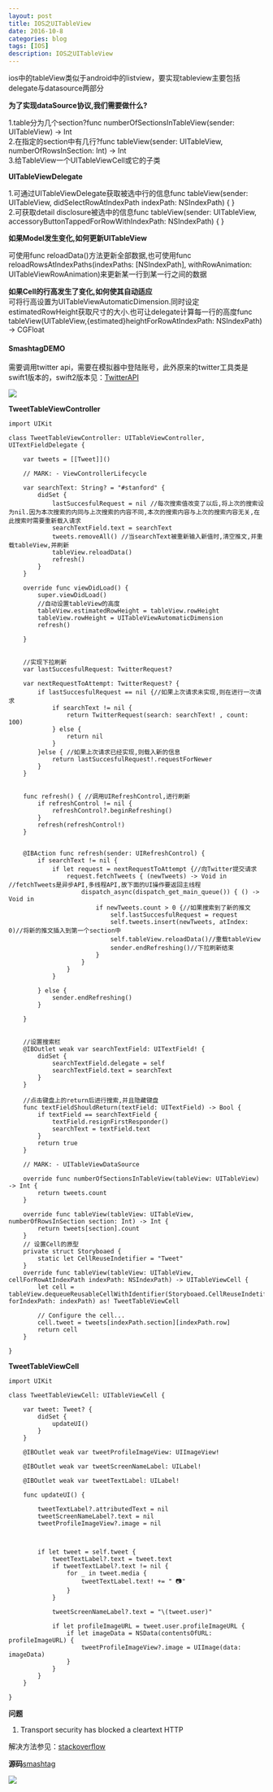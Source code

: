 ```yaml
---
layout: post
title: IOS之UITableView
date: 2016-10-8
categories: blog
tags: [IOS]
description: IOS之UITableView
---
```



ios中的tableView类似于android中的listview，要实现tableview主要包括delegate与datasource两部分

**为了实现dataSource协议,我们需要做什么?**    

1.table分为几个section?func numberOfSectionsInTableView(sender: UITableView) -> Int   
2.在指定的section中有几行?func tableView(sender: UITableView, numberOfRowsInSection: Int) -> Int    
3.给TableView一个UITableViewCell或它的子类     


**UITableViewDelegate**   

1.可通过UITableViewDelegate获取被选中行的信息func tableView(sender: UITableView, didSelectRowAtIndexPath indexPath: NSIndexPath) {  }      
2.可获取detail disclosure被选中的信息func tableView(sender: UITableView, accessoryButtonTappedForRowWithIndexPath: NSIndexPath) {  }         

**如果Model发生变化,如何更新UITableView**

可使用func reloadData()方法更新全部数据,也可使用func reloadRowsAtIndexPaths(indexPaths: [NSIndexPath], withRowAnimation: UITableViewRowAnimation)来更新某一行到某一行之间的数据

**如果Cell的行高发生了变化,如何使其自动适应**                
可将行高设置为UITableViewAutomaticDimension.同时设定estimatedRowHeight获取尺寸的大小.也可让delegate计算每一行的高度func tableView(UITableView,{estimated}heightForRowAtIndexPath: NSIndexPath) -> CGFloat


#### SmashtagDEMO

需要调用twitter api，需要在模拟器中登陆账号，此外原来的twitter工具类是swift1版本的，swift2版本见：[TwitterAPI](https://github.com/Necrocter/cs193p-twitterAPI)

![](https://github.com/whuhan2013/ImageRepertory/blob/master/ios/p14.png?raw=true)


**TweetTableViewController**

```
import UIKit

class TweetTableViewController: UITableViewController, UITextFieldDelegate {

    var tweets = [[Tweet]]()

    // MARK: - ViewControllerLifecycle

    var searchText: String? = "#stanford" {
        didSet {
            lastSuccesfulRequest = nil //每次搜索值改变了以后,将上次的搜索设为nil.因为本次搜索的内同与上次搜索的内容不同,本次的搜索内容与上次的搜索内容无关,在此搜索时需要重新载入请求
            searchTextField.text = searchText
            tweets.removeAll() //当searchText被重新输入新值时,清空推文,并重载tableView,并刷新
            tableView.reloadData()
            refresh()
        }
    }

    override func viewDidLoad() {
        super.viewDidLoad()
        //自动设置tableView的高度
        tableView.estimatedRowHeight = tableView.rowHeight
        tableView.rowHeight = UITableViewAutomaticDimension
        refresh()

    }


    //实现下拉刷新
    var lastSuccesfulRequest: TwitterRequest?

    var nextRequestToAttempt: TwitterRequest? {
        if lastSuccesfulRequest == nil {//如果上次请求未实现,则在进行一次请求
            if searchText != nil {
                return TwitterRequest(search: searchText! , count: 100)
            } else {
                return nil
            }
        }else { //如果上次请求已经实现,则载入新的信息
            return lastSuccesfulRequest!.requestForNewer
        }
    }


    func refresh() { //调用UIRefreshControl,进行刷新
        if refreshControl != nil {
            refreshControl?.beginRefreshing()
        }
        refresh(refreshControl!)
    }


    @IBAction func refresh(sender: UIRefreshControl) {
        if searchText != nil {
            if let request = nextRequestToAttempt {//向Twitter提交请求
                request.fetchTweets { (newTweets) -> Void in //fetchTweets是异步API,多线程API,故下面的UI操作要返回主线程
                    dispatch_async(dispatch_get_main_queue()) { () -> Void in
                        if newTweets.count > 0 {//如果搜索到了新的推文
                            self.lastSuccesfulRequest = request
                            self.tweets.insert(newTweets, atIndex: 0)//将新的推文插入到第一个section中
                            self.tableView.reloadData()//重载tableView
                            sender.endRefreshing()//下拉刷新结束
                        }
                    }
                }
            }

        } else {
            sender.endRefreshing()
        }

    }


    //设置搜索栏
    @IBOutlet weak var searchTextField: UITextField! {
        didSet {
            searchTextField.delegate = self
            searchTextField.text = searchText
        }
    }

    //点击键盘上的return后进行搜索,并且隐藏键盘
    func textFieldShouldReturn(textField: UITextField) -> Bool {
        if textField == searchTextField {
            textField.resignFirstResponder()
            searchText = textField.text
        }
        return true
    }

    // MARK: - UITableViewDataSource

    override func numberOfSectionsInTableView(tableView: UITableView) -> Int {
        return tweets.count
    }

    override func tableView(tableView: UITableView, numberOfRowsInSection section: Int) -> Int {
        return tweets[section].count
    }
    // 设置Cell的原型
    private struct Storyboaed {
        static let CellReuseIndetifier = "Tweet"
    }
    override func tableView(tableView: UITableView, cellForRowAtIndexPath indexPath: NSIndexPath) -> UITableViewCell {
        let cell = tableView.dequeueReusableCellWithIdentifier(Storyboaed.CellReuseIndetifier, forIndexPath: indexPath) as! TweetTableViewCell

        // Configure the cell...
        cell.tweet = tweets[indexPath.section][indexPath.row]
        return cell
    }

}
```

**TweetTableViewCell**   

```
import UIKit

class TweetTableViewCell: UITableViewCell {

    var tweet: Tweet? {
        didSet {
            updateUI()
        }
    }

    @IBOutlet weak var tweetProfileImageView: UIImageView!

    @IBOutlet weak var tweetScreenNameLabel: UILabel!

    @IBOutlet weak var tweetTextLabel: UILabel!

    func updateUI() {

        tweetTextLabel?.attributedText = nil
        tweetScreenNameLabel?.text = nil
        tweetProfileImageView?.image = nil



        if let tweet = self.tweet {
            tweetTextLabel?.text = tweet.text
            if tweetTextLabel?.text != nil {
                for _ in tweet.media {
                    tweetTextLabel.text! += " 📷"
                }
            }

            tweetScreenNameLabel?.text = "\(tweet.user)"

            if let profileImageURL = tweet.user.profileImageURL {
                if let imageData = NSData(contentsOfURL: profileImageURL) {
                    tweetProfileImageView?.image = UIImage(data: imageData)
                }
            }
        }
    }

}
```


**问题**  

1. Transport security has blocked a cleartext HTTP   

解决方法参见：[stackoverflow](http://stackoverflow.com/questions/31254725/transport-security-has-blocked-a-cleartext-http)


**源码**[smashtag](https://github.com/whuhan2013/IOSProject/tree/master/SmashTag)

![](https://github.com/whuhan2013/ImageRepertory/blob/master/ios/p15.png?raw=true)







